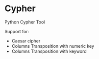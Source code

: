 # Cypher
Python Cypher Tool

Support for:
  - Caesar cipher
  - Columns Transposition with numeric key
  - Columns Transposition with keyword
